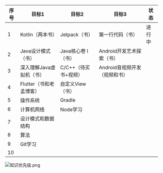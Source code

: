 | 序号 | 目标1                    | 目标2                | 目标3                         | 状态   |
| ---- | ------------------------ | -------------------- | ----------------------------- | ------ |
| 1    | Kotlin（两本书）         | Jetpack（书）        | 第一行代码（书）              | 进行中 |
| 2    | Java设计模式（书）       | Java核心卷 I（书）   | Android开发艺术探索（书）     |        |
| 3    | 深入理解Java虚拟机（书） | C/C++（待买书+视频） | Android音视频开发（视频和书） |        |
| 4    | Flutter（书和老孟博客）  | 自定义View（书）     |                               |        |
| 5    | 操作系统                 | Gradle               |                               |        |
| 6    | 计算机网络               | Node学习             |                               |        |
| 7    | 设计模式和数据结构       |                      |                               |        |
| 8    | 算法                     |                      |                               |        |
| 9    | Git学习                  |                      |                               |        |
| 10   |                          |                      |                               |        |

![知识优先级.png](https://ws1.sinaimg.cn/large/006JirWqgy1gja869ztlpj30zk0k0my9.jpg)